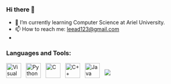 ### Hi there 👋

- 🌱 I’m currently learning Computer Science at Ariel University.
- 📫 How to reach me: leead123@gmail.com
- 
### Languages and Tools:
<img align="left" alt="Visual Studio Code" width="40px" src="https://cdn.jsdelivr.net/gh/devicons/devicon/icons/vscode/vscode-original.svg" style="padding-right:10px;" />
<img align="left" alt="Python" width="40px" src="https://cdn3.iconfinder.com/data/icons/logos-and-brands-adobe/512/267_Python-512.png" style="padding-right:10px;"/>
<img align="left" alt="C" width="40px" src="https://raw.githubusercontent.com/anxdpanic/plugin.video.composite_for_plex/master/icon.png" style="padding-right:10px;"/>
<img align="left" alt="C++" width="40px" src="https://upload.wikimedia.org/wikipedia/commons/thumb/1/18/ISO_C%2B%2B_Logo.svg/1822px-ISO_C%2B%2B_Logo.svg.png" style="padding-right:10px;"/>
<img align="left" alt="Java" width="40px" src="https://cdn-icons-png.flaticon.com/512/226/226777.png" style="padding-right:10px;"/>
<br/>
<img src="https://github-readme-stats.vercel.app/api?username=LeeadJ&&show_icons=true&title_color=ffffff&icon_color=bb2acf&text_color=daf7dc&bg_color=151515">
